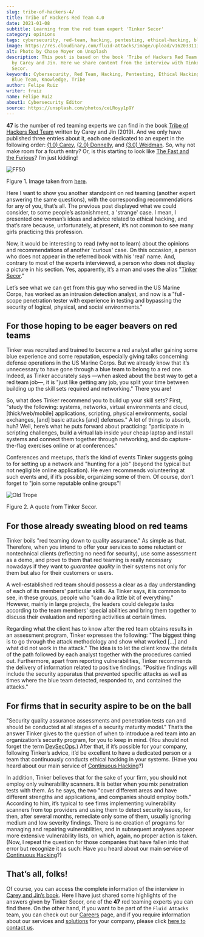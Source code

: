 ```yaml
---
slug: tribe-of-hackers-4/
title: Tribe of Hackers Red Team 4.0
date: 2021-01-08
subtitle: Learning from the red team expert 'Tinker Secor'
category: opinions
tags: cybersecurity, red-team, hacking, pentesting, ethical-hacking, blue-team
image: https://res.cloudinary.com/fluid-attacks/image/upload/v1620331134/blog/tribe-of-hackers-4/cover_ip5dcd.webp
alt: Photo by Chase Moyer on Unsplash
description: This post is based on the book 'Tribe of Hackers Red Team'
  by Carey and Jin. Here we share content from the interview with Tinker
  Secor.
keywords: Cybersecurity, Red Team, Hacking, Pentesting, Ethical Hacking,
  Blue Team, Knowledge, Tribe
author: Felipe Ruiz
writer: fruiz
name: Felipe Ruiz
about1: Cybersecurity Editor
source: https://unsplash.com/photos/ceLRoyy1p9Y
---
```


**47** is the number of red teaming experts we can find in the book
[Tribe of Hackers Red
Team](https://www.amazon.com/Tribe-Hackers-Red-Team-Cybersecurity/dp/1119643325)
written by Carey and Jin (2019). And we only have published three
entries about it, each one dedicated to an expert in the following
order: [(1.0) Carey](../tribe-of-hackers-1), [(2.0)
Donnelly](../tribe-of-hackers-2), and [(3.0)
Weidman](../tribe-of-hackers-3). So, why not make room for a fourth
entry? Or, is this starting to look like [The Fast and the
Furious](https://www.imdb.com/title/tt0232500/?ref_=fn_al_tt_1)? I’m
just kidding\!

<div class="imgblock">

![FF50](https://res.cloudinary.com/fluid-attacks/image/upload/v1620331132/blog/tribe-of-hackers-4/ff50_cghkzx.webp)

<div class="title">

Figure 1. Image taken from [here](https://images-cdn.9gag.com/photo/ap580RB_700b.jpg).

</div>

</div>

Here I want to show you another standpoint on red teaming (another
expert answering the same questions), with the corresponding
recommendations for any of you, that’s all. The previous post displayed
what we could consider, to some people’s astonishment, a 'strange' case.
I mean, I presented one woman’s ideas and advice related to ethical
hacking, and that’s rare because, unfortunately, at present, it’s not
common to see many girls practicing this profession.

Now, it would be interesting to read (why not to learn) about the
opinions and recommendations of another 'curious' case. On this
occasion, a person who does not appear in the referred book with his
'real' name. And, contrary to most of the experts interviewed, a person
who does not display a picture in his section. Yes, apparently, it’s a
man and uses the alias "[Tinker
Secor](https://twitter.com/tinkersec?lang=en)."

Let’s see what we can get from this guy who served in the US Marine
Corps, has worked as an intrusion detection analyst, and now is a
"full-scope penetration tester with experience in testing and bypassing
the security of logical, physical, and social environments."

## For those hoping to be eager beavers on red teams

Tinker was recruited and trained to become a red analyst after gaining
some blue experience and some reputation, especially giving talks
concerning defense operations in the US Marine Corps. But we already
know that it’s unnecessary to have gone through a blue team to belong to
a red one. Indeed, as Tinker accurately says —when asked about the best
way to get a red team job—, it is "just like getting any job, you split
your time between building up the skill sets required and networking."
There you are\!

So, what does Tinker recommend you to build up your skill sets? First,
"study the following: systems, networks, virtual environments and cloud,
\[thick/web/mobile\] applications, scripting, physical environments,
social exchanges, \[and\] basic attacks \[and\] defenses." A lot of
things to absorb, huh? Well, here’s what he puts forward about
practicing: "participate in scripting challenges, build a virtual lab
inside your cheap laptop and install systems and connect them together
through networking, and do capture-the-flag exercises online or at
conferences."

Conferences and meetups, that’s the kind of events Tinker suggests going
to for setting up a network and "hunting for a job" (beyond the typical
but not negligible online application). He even recommends volunteering
at such events and, if it’s possible, organizing some of them. Of
course, don’t forget to "join some reputable online groups"\!

<div class="imgblock">

![Old Trope](https://res.cloudinary.com/fluid-attacks/image/upload/v1620331130/blog/tribe-of-hackers-4/oldtrope_w2fgvh.webp)

<div class="title">

Figure 2. A quote from Tinker Secor.

</div>

</div>

## For those already sweating blood on red teams

Tinker boils "red teaming down to quality assurance." As simple as that.
Therefore, when you intend to offer your services to some reluctant or
nontechnical clients (reflecting no need for security), use some
assessment as a demo, and prove to them that red teaming is really
necessary nowadays if they want to *guarantee quality* in their systems
not only for them but also for their customers or users.

A well-established red team should possess a clear as a day
understanding of each of its members' particular skills. As Tinker says,
it is common to see, in these groups, people who "can do a little bit of
everything." However, mainly in large projects, the leaders could
delegate tasks according to the team members' special abilities and
bring them together to discuss their evaluation and reporting activities
at certain times.

Regarding what the client has to know after the red team obtains results
in an assessment program, Tinker expresses the following: "The biggest
thing is to go through the attack methodology and show what worked
\[…​\] and what did not work in the attack." The idea is to let the
client know the details of the path followed by each analyst together
with the procedures carried out. Furthermore, apart from reporting
vulnerabilities, Tinker recommends the delivery of information related
to positive findings. "Positive findings will include the security
apparatus that prevented specific attacks as well as times where the
blue team detected, responded to, and contained the attacks."

## For firms that in security aspire to be on the ball

"Security quality assurance assessments and penetration tests can and
should be conducted at all stages of a security maturity model." That’s
the answer Tinker gives to the question of when to introduce a red team
into an organization’s security program, for you to keep in mind. (You
should not forget the term [DevSecOps](../devsecops-concept/).) After
that, if it’s possible for your company, following Tinker’s advice, it’d
be excellent to have a dedicated person or a team that continuously
conducts ethical hacking in your systems. (Have you heard about our main
service of [Continuous Hacking](../../services/continuous-hacking/)?)

In addition, Tinker believes that for the sake of your firm, you should
not employ only vulnerability scanners. It is better when you mix
penetration tests with them. As he says, the two "cover different areas
and have different strengths and applications, and companies should
employ both." According to him, it’s typical to see firms implementing
vulnerability scanners from top providers and using them to detect
security issues, for then, after several months, remediate only some of
them, usually ignoring medium and low severity findings. There is no
creation of programs for managing and repairing vulnerabilities, and in
subsequent analyses appear more extensive vulnerability lists, on which,
again, no proper action is taken. (Now, I repeat the question for those
companies that have fallen into that error but recognize it as such:
Have you heard about our main service of [Continuous
Hacking](../../services/continuous-hacking/)?)

## That’s all, folks!

Of course, you can access the complete information of the interview in
[Carey and Jin’s
book](https://www.amazon.com/Tribe-Hackers-Red-Team-Cybersecurity/dp/1119643325).
Here I have just shared some highlights of the answers given by Tinker
Secor, one of the **47** red teaming experts you can find there. On the
other hand, if you want to be part of the `Fluid Attacks` team, you can
check out our [Careers](../../careers/) page, and if you require
information about our services and [solutions](../../solutions/) for
your company, please click [here to contact us](../../contact-us/).
